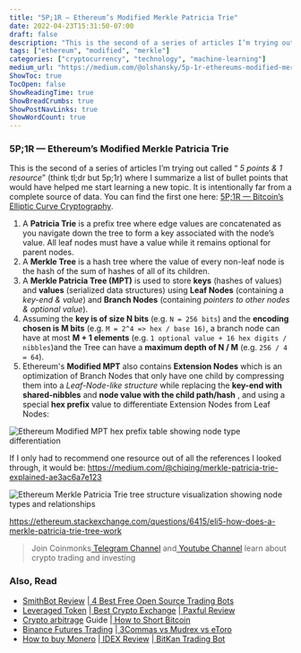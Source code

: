 ```yaml
---
title: "5P;1R — Ethereum’s Modified Merkle Patricia Trie"
date: 2022-04-23T15:31:50-07:00
draft: false
description: "This is the second of a series of articles I’m trying out called “5 points & 1 resource” (think tl;dr but 5p;1r) where I summarize a list…"
tags: ["ethereum", "modified", "merkle"]
categories: ["cryptocurrency", "technology", "machine-learning"]
medium_url: "https://medium.com/@olshansky/5p-1r-ethereums-modified-merkle-patricia-trie-6956f5888398"
ShowToc: true
TocOpen: false
ShowReadingTime: true
ShowBreadCrumbs: true
ShowPostNavLinks: true
ShowWordCount: true
---
```


### 5P;1R — Ethereum’s Modified Merkle Patricia Trie

This is the second of a series of articles I’m trying out called “ _5 points & 1 resource_” (think tl;dr but 5p;1r) where I summarize a list of bullet points that would have helped me start learning a new topic. It is intentionally far from a complete source of data. You can find the first one here: [5P;1R — Bitcoin’s Elliptic Curve Cryptography](https://olshansky.medium.com/5p-1r-bitcoins-elliptic-curve-cryptography-196fc74a1bf1).

1.  A **Patricia Trie** is a prefix tree where edge values are concatenated as you navigate down the tree to form a key associated with the node’s value. All leaf nodes must have a value while it remains optional for parent nodes.
2.  A **Merkle Tree** is a hash tree where the value of every non-leaf node is the hash of the sum of hashes of all of its children.
3.  A **Merkle Patricia Tree (MPT)** is used to store **keys** (hashes of values) and **values** (serialized data structures) using **Leaf Nodes** (containing a _key-end_ _&_ _value_) and **Branch Nodes** (containing _pointers to other nodes & optional value_).
4.  Assuming the **key is of size N bits** (e.g. `N = 256 bits`) and the **encoding chosen is M bits** (e.g. `M = 2^4 => hex / base 16)`, a branch node can have at most **M + 1 elements** (e.g. `1 optional value + 16 hex digits / nibbles`)and the Tree can have a **maximum depth of N / M** (e.g. `256 / 4 = 64`).
5.  Ethereum's **Modified MPT** also contains **Extension Nodes** which is an optimization of Branch Nodes that only have one child by compressing them into a _Leaf-Node-like structure_ while replacing the **key-end with shared-nibbles** and **node value with the child path/hash** , and using a special **hex prefix** value to differentiate Extension Nodes from Leaf Nodes:

![Ethereum Modified MPT hex prefix table showing node type differentiation](/images/posts/2022-04-23-5p1r-ethereums-modified-merkle-patricia-trie-image-01.png)

If I only had to recommend one resource out of all the references I looked through, it would be: <https://medium.com/@chiqing/merkle-patricia-trie-explained-ae3ac6a7e123>

![Ethereum Merkle Patricia Trie tree structure visualization showing node types and relationships](/images/posts/2022-04-23-5p1r-ethereums-modified-merkle-patricia-trie-image-02.png)

<https://ethereum.stackexchange.com/questions/6415/eli5-how-does-a-merkle-patricia-trie-tree-work>

> Join Coinmonks[ Telegram Channel](https://t.me/coincodecap) and[ Youtube Channel](https://www.youtube.com/c/coinmonks/videos) learn about crypto trading and investing

### Also, Read

- [SmithBot Review](https://coincodecap.com/smithbot-review) |[ 4 Best Free Open Source Trading Bots](https://coincodecap.com/free-open-source-trading-bots)
- [Leveraged Token](https://medium.com/coinmonks/leveraged-token-3f5257808b22) |[ Best Crypto Exchange](https://medium.com/coinmonks/crypto-exchange-dd2f9d6f3769) |[ Paxful Review](https://medium.com/coinmonks/paxful-review-4daf2354ab70)
- [Crypto arbitrage](https://medium.com/coinmonks/crypto-arbitrage-guide-how-to-make-money-as-a-beginner-62bfe5c868f6) Guide |[ How to Short Bitcoin](https://medium.com/coinmonks/how-to-short-bitcoin-568a2d0b4ae5)
- [Binance Futures Trading](https://coincodecap.com/binance-futures-trading) |[ 3Commas vs Mudrex vs eToro](https://coincodecap.com/mudrex-3commas-etoro)
- [How to buy Monero](https://coincodecap.com/buy-monero) |[ IDEX Review](https://coincodecap.com/idex-review) |[ BitKan Trading Bot](https://coincodecap.com/bitkan-trading-bot)
